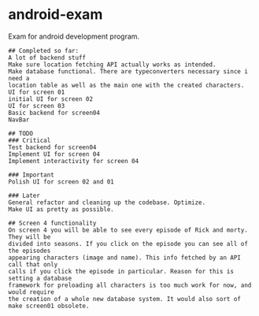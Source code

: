 # android-exam
Exam for android development program.
    
    ## Completed so far:
    A lot of backend stuff
    Make sure location fetching API actually works as intended.
    Make database functional. There are typeconverters necessary since i need a 
    location table as well as the main one with the created characters.
    UI for screen 01
    initial UI for screen 02
    UI for screen 03
    Basic backend for screen04
    NavBar

    ## TODO
    ### Critical 
    Test backend for screen04
    Implement UI for screen 04
    Implement interactivity for screen 04

    ### Important
    Polish UI for screen 02 and 01
    
    ### Later
    General refactor and cleaning up the codebase. Optimize.
    Make UI as pretty as possible.
    
    ## Screen 4 functionality
    On screen 4 you will be able to see every episode of Rick and morty. They will be
    divided into seasons. If you click on the episode you can see all of the episodes
    appearing characters (image and name). This info fetched by an API call that only
    calls if you click the episode in particular. Reason for this is setting a database
    framework for preloading all characters is too much work for now, and would require
    the creation of a whole new database system. It would also sort of make screen01 obsolete.

    